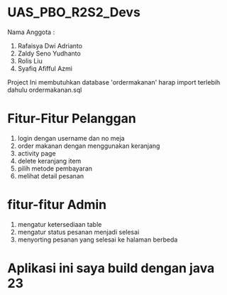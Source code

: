 # UAS_PBO_R2S2_Devs

Nama Anggota :
1. Rafaisya Dwi Adrianto
2. Zaldy Seno Yudhanto
3. Rolis Liu
4. Syafiq Afifful Azmi

Project Ini membutuhkan database 'ordermakanan' harap import terlebih dahulu ordermakanan.sql 

# Fitur-Fitur Pelanggan
1.  login dengan username dan no meja
2. order makanan dengan menggunakan keranjang
3. activity page
4. delete keranjang item
5. pilih metode pembayaran
6. melihat detail pesanan

# fitur-fitur Admin
1. mengatur ketersediaan table
2. mengatur status pesanan menjadi selesai
3. menyorting pesanan yang selesai ke halaman berbeda 

# Aplikasi ini saya build dengan java 23 #
